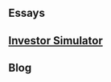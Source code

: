 
## Essays

<Posts page="essays"/>

## [Investor Simulator](/investor)

## Blog

<Posts page="blog"/>
